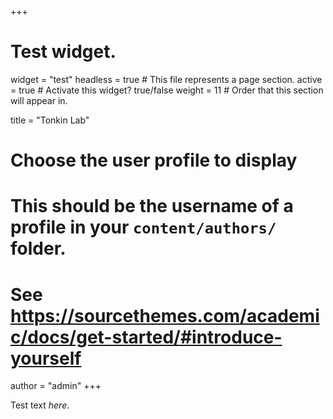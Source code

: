 +++
# Test widget.
widget = "test"
headless = true  # This file represents a page section.
active = true  # Activate this widget? true/false
weight = 11  # Order that this section will appear in.

title = "Tonkin Lab"

# Choose the user profile to display
# This should be the username of a profile in your `content/authors/` folder.
# See https://sourcethemes.com/academic/docs/get-started/#introduce-yourself
author = "admin"
+++


Test text *here*. 
